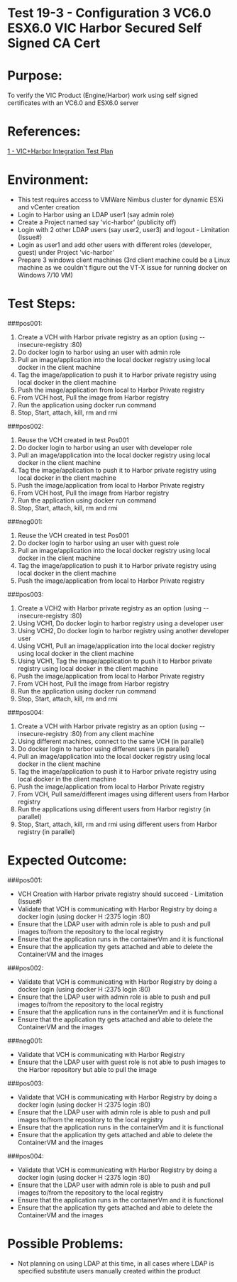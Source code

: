 Test 19-3 - Configuration 3 VC6.0 ESX6.0 VIC Harbor Secured Self Signed CA Cert
=======

# Purpose:
To verify the VIC Product (Engine/Harbor) work using self signed certificates with an VC6.0 and ESX6.0 server

# References:
[1 - VIC+Harbor Integration Test Plan](https://confluence.eng.vmware.com/pages/viewpage.action?spaceKey=corevc&title=VIC+-+Harbor+Integration+Test+Plan)

# Environment:
* This test requires access to VMWare Nimbus cluster for dynamic ESXi and vCenter creation
* Login to Harbor using an LDAP user1 (say admin role)
* Create a Project named say 'vic-harbor' (publicity off)
* Login with 2 other LDAP users (say user2, user3) and logout - Limitation (Issue#)
* Login as user1 and add other users with different roles (developer, guest) under Project 'vic-harbor'
* Prepare 3 windows client machines (3rd client machine could be a Linux machine as we couldn't figure out the VT-X issue for running docker on Windows 7/10 VM)

# Test Steps:
###pos001:
1. Create a VCH with Harbor private registry as an option (using --insecure-registry <harbor-ip>:80)
2. Do docker login to harbor using an user with admin role
3. Pull an image/application into the local docker registry using local docker in the client machine
4. Tag the image/application to push it to Harbor private registry using local docker in the client machine
5. Push the image/application from local to Harbor Private registry
6. From VCH host, Pull the image from Harbor registry
7. Run the application using docker run command
8. Stop, Start, attach, kill, rm and rmi

###pos002:
1. Reuse the VCH created in test Pos001
2. Do docker login to harbor using an user with developer role
3. Pull an image/application into the local docker registry using local docker in the client machine
4. Tag the image/application to push it to Harbor private registry using local docker in the client machine
5. Push the image/application from local to Harbor Private registry
6. From VCH host, Pull the image from Harbor registry
7. Run the application using docker run command
8. Stop, Start, attach, kill, rm and rmi

###neg001:
1. Reuse the VCH created in test Pos001
2. Do docker login to harbor using an user with guest role
3. Pull an image/application into the local docker registry using local docker in the client machine
4. Tag the image/application to push it to Harbor private registry using local docker in the client machine
5. Push the image/application from local to Harbor Private registry

###pos003:
1. Create a VCH2 with Harbor private registry as an option (using --insecure-registry <harbor-ip>:80)
2. Using VCH1, Do docker login to harbor registry using a developer user
3. Using VCH2, Do docker login to harbor registry using another developer user
4. Using VCH1, Pull an image/application into the local docker registry using local docker in the client machine
5. Using VCH1, Tag the image/application to push it to Harbor private registry using local docker in the client machine
6. Push the image/application from local to Harbor Private registry
7. From VCH host, Pull the image from Harbor registry
8. Run the application using docker run command
9. Stop, Start, attach, kill, rm and rmi

###pos004:
1. Create a VCH with Harbor private registry as an option (using --insecure-registry <harbor-ip>:80) from any client machine
2. Using different machines, connect to the same VCH (in parallel)
3. Do docker login to harbor using different users (in parallel)
4. Pull an image/application into the local docker registry using local docker in the client machine
5. Tag the image/application to push it to Harbor private registry using local docker in the client machine
6. Push the image/application from local to Harbor Private registry
7. From VCH, Pull same/different images using different users from Harbor registry
8. Run the applications using different users from Harbor registry (in parallel)
9. Stop, Start, attach, kill, rm and rmi using different users from Harbor registry (in parallel)

# Expected Outcome:
###pos001:
* VCH Creation with Harbor private registry should succeed - Limitation (Issue#)
* Validate that VCH is communicating with Harbor Registry by doing a docker login (using docker H <vchip>:2375 login <harbor-ip>:80)
* Ensure that the LDAP user with admin role is able to push and pull images to/from the repository to the local registry
* Ensure that the application runs in the containerVm and it is functional
* Ensure that the application tty gets attached and able to delete the ContainerVM and the images

###pos002:
* Validate that VCH is communicating with Harbor Registry by doing a docker login (using docker H <vchip>:2375 login <harbor-ip>:80)
* Ensure that the LDAP user with admin role is able to push and pull images to/from the repository to the local registry
* Ensure that the application runs in the containerVm and it is functional
* Ensure that the application tty gets attached and able to delete the ContainerVM and the images

###neg001:
* Validate that VCH is communicating with Harbor Registry
* Ensure that the LDAP user with guest role is not able to push images to the Harbor repository but able to pull the image

###pos003:
* Validate that VCH is communicating with Harbor Registry by doing a docker login (using docker H <vchip>:2375 login <harbor-ip>:80)
* Ensure that the LDAP user with admin role is able to push and pull images to/from the repository to the local registry
* Ensure that the application runs in the containerVm and it is functional
* Ensure that the application tty gets attached and able to delete the ContainerVM and the images

###pos004:
* Validate that VCH is communicating with Harbor Registry by doing a docker login (using docker H <vchip>:2375 login <harbor-ip>:80)
* Ensure that the LDAP user with admin role is able to push and pull images to/from the repository to the local registry
* Ensure that the application runs in the containerVm and it is functional
* Ensure that the application tty gets attached and able to delete the ContainerVM and the images

# Possible Problems:
* Not planning on using LDAP at this time, in all cases where LDAP is specified substitute users manually created within the product
